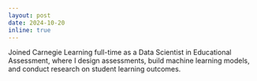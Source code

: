 ```yaml
---
layout: post
date: 2024-10-20
inline: true
---
```


Joined Carnegie Learning full-time as a Data Scientist in Educational Assessment, where I design assessments, build machine learning models, and conduct research on student learning outcomes.
